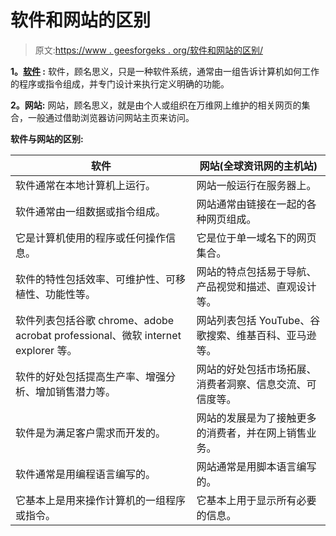 # 软件和网站的区别

> 原文:[https://www . geesforgeks . org/软件和网站的区别/](https://www.geeksforgeeks.org/difference-between-software-and-website/)

**1。[软件](https://www.geeksforgeeks.org/software-concepts/) :**
软件，顾名思义，只是一种软件系统，通常由一组告诉计算机如何工作的程序或指令组成，并专门设计来执行定义明确的功能。

**2。网站:**
网站，顾名思义，就是由个人或组织在万维网上维护的相关网页的集合，一般通过借助浏览器访问网站主页来访问。

**软件与网站的区别:**

| 软件 | 网站(全球资讯网的主机站) |
| --- | --- |
| 软件通常在本地计算机上运行。 | 网站一般运行在服务器上。 |
| 软件通常由一组数据或指令组成。 | 网站通常由链接在一起的各种网页组成。 |
| 它是计算机使用的程序或任何操作信息。 | 它是位于单一域名下的网页集合。 |
| 软件的特性包括效率、可维护性、可移植性、功能性等。 | 网站的特点包括易于导航、产品视觉和描述、直观设计等。 |
| 软件列表包括谷歌 chrome、adobe acrobat professional、微软 internet explorer 等。 | 网站列表包括 YouTube、谷歌搜索、维基百科、亚马逊等。 |
| 软件的好处包括提高生产率、增强分析、增加销售潜力等。 | 网站的好处包括市场拓展、消费者洞察、信息交流、可信度等。 |
| 软件是为满足客户需求而开发的。 | 网站的发展是为了接触更多的消费者，并在网上销售业务。 |
| 软件通常是用编程语言编写的。 | 网站通常是用脚本语言编写的。 |
| 它基本上是用来操作计算机的一组程序或指令。 | 它基本上用于显示所有必要的信息。 |